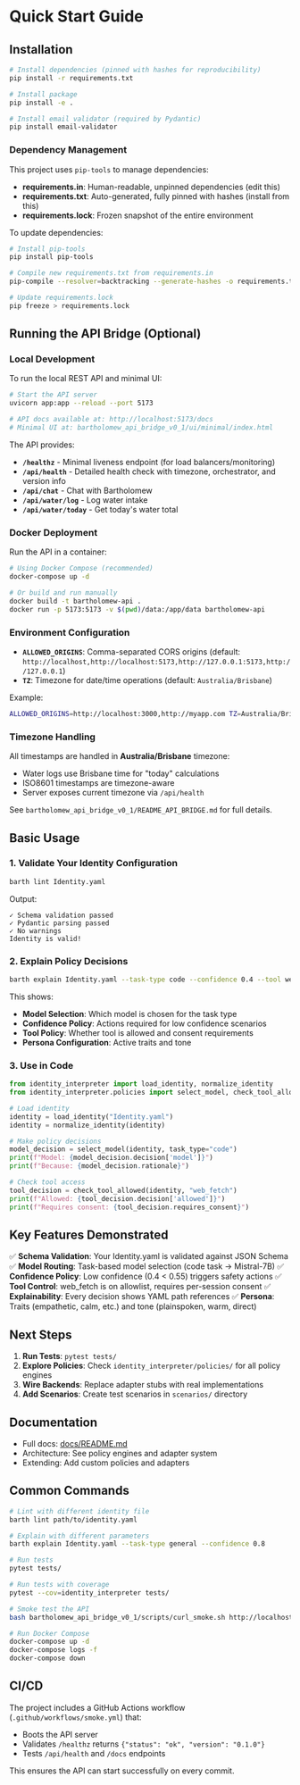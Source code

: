 # Quick Start Guide

## Installation

```bash
# Install dependencies (pinned with hashes for reproducibility)
pip install -r requirements.txt

# Install package
pip install -e .

# Install email validator (required by Pydantic)
pip install email-validator
```

### Dependency Management

This project uses `pip-tools` to manage dependencies:

- **requirements.in**: Human-readable, unpinned dependencies (edit this)
- **requirements.txt**: Auto-generated, fully pinned with hashes (install from this)
- **requirements.lock**: Frozen snapshot of the entire environment

To update dependencies:
```bash
# Install pip-tools
pip install pip-tools

# Compile new requirements.txt from requirements.in
pip-compile --resolver=backtracking --generate-hashes -o requirements.txt requirements.in

# Update requirements.lock
pip freeze > requirements.lock
```

## Running the API Bridge (Optional)

### Local Development

To run the local REST API and minimal UI:

```bash
# Start the API server
uvicorn app:app --reload --port 5173

# API docs available at: http://localhost:5173/docs
# Minimal UI at: bartholomew_api_bridge_v0_1/ui/minimal/index.html
```

The API provides:
- **`/healthz`** - Minimal liveness endpoint (for load balancers/monitoring)
- **`/api/health`** - Detailed health check with timezone, orchestrator, and version info
- **`/api/chat`** - Chat with Bartholomew
- **`/api/water/log`** - Log water intake
- **`/api/water/today`** - Get today's water total

### Docker Deployment

Run the API in a container:

```bash
# Using Docker Compose (recommended)
docker-compose up -d

# Or build and run manually
docker build -t bartholomew-api .
docker run -p 5173:5173 -v $(pwd)/data:/app/data bartholomew-api
```

### Environment Configuration

- **`ALLOWED_ORIGINS`**: Comma-separated CORS origins (default: `http://localhost,http://localhost:5173,http://127.0.0.1:5173,http://127.0.0.1`)
- **`TZ`**: Timezone for date/time operations (default: `Australia/Brisbane`)

Example:
```bash
ALLOWED_ORIGINS=http://localhost:3000,http://myapp.com TZ=Australia/Brisbane uvicorn app:app --port 5173
```

### Timezone Handling

All timestamps are handled in **Australia/Brisbane** timezone:
- Water logs use Brisbane time for "today" calculations
- ISO8601 timestamps are timezone-aware
- Server exposes current timezone via `/api/health`

See `bartholomew_api_bridge_v0_1/README_API_BRIDGE.md` for full details.

## Basic Usage

### 1. Validate Your Identity Configuration

```bash
barth lint Identity.yaml
```

Output:
```
✓ Schema validation passed
✓ Pydantic parsing passed
✓ No warnings
Identity is valid!
```

### 2. Explain Policy Decisions

```bash
barth explain Identity.yaml --task-type code --confidence 0.4 --tool web_fetch
```

This shows:
- **Model Selection**: Which model is chosen for the task type
- **Confidence Policy**: Actions required for low confidence scenarios
- **Tool Policy**: Whether tool is allowed and consent requirements
- **Persona Configuration**: Active traits and tone

### 3. Use in Code

```python
from identity_interpreter import load_identity, normalize_identity
from identity_interpreter.policies import select_model, check_tool_allowed

# Load identity
identity = load_identity("Identity.yaml")
identity = normalize_identity(identity)

# Make policy decisions
model_decision = select_model(identity, task_type="code")
print(f"Model: {model_decision.decision['model']}")
print(f"Because: {model_decision.rationale}")

# Check tool access
tool_decision = check_tool_allowed(identity, "web_fetch")
print(f"Allowed: {tool_decision.decision['allowed']}")
print(f"Requires consent: {tool_decision.requires_consent}")
```

## Key Features Demonstrated

✅ **Schema Validation**: Your Identity.yaml is validated against JSON Schema
✅ **Model Routing**: Task-based model selection (code task → Mistral-7B)
✅ **Confidence Policy**: Low confidence (0.4 < 0.55) triggers safety actions
✅ **Tool Control**: web_fetch is on allowlist, requires per-session consent
✅ **Explainability**: Every decision shows YAML path references
✅ **Persona**: Traits (empathetic, calm, etc.) and tone (plainspoken, warm, direct)

## Next Steps

1. **Run Tests**: `pytest tests/`
2. **Explore Policies**: Check `identity_interpreter/policies/` for all policy engines
3. **Wire Backends**: Replace adapter stubs with real implementations
4. **Add Scenarios**: Create test scenarios in `scenarios/` directory

## Documentation

- Full docs: [docs/README.md](docs/README.md)
- Architecture: See policy engines and adapter system
- Extending: Add custom policies and adapters

## Common Commands

```bash
# Lint with different identity file
barth lint path/to/identity.yaml

# Explain with different parameters
barth explain Identity.yaml --task-type general --confidence 0.8

# Run tests
pytest tests/

# Run tests with coverage
pytest --cov=identity_interpreter tests/

# Smoke test the API
bash bartholomew_api_bridge_v0_1/scripts/curl_smoke.sh http://localhost:5173

# Run Docker Compose
docker-compose up -d
docker-compose logs -f
docker-compose down
```

## CI/CD

The project includes a GitHub Actions workflow (`.github/workflows/smoke.yml`) that:
- Boots the API server
- Validates `/healthz` returns `{"status": "ok", "version": "0.1.0"}`
- Tests `/api/health` and `/docs` endpoints

This ensures the API can start successfully on every commit.
